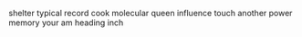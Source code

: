 shelter typical record cook molecular queen influence touch another power memory your am heading inch